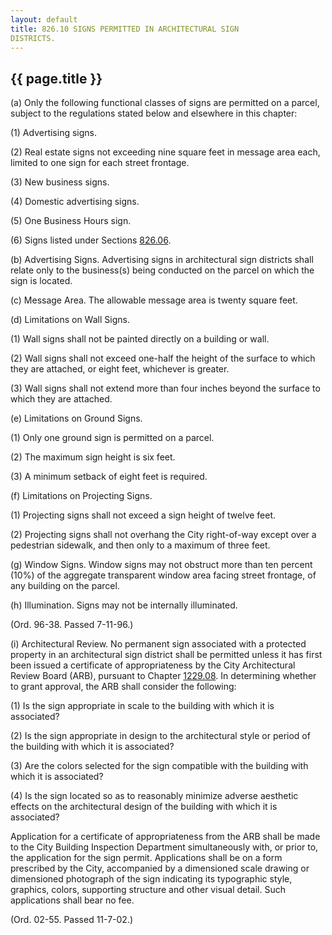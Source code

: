 ```yaml
---
layout: default 
title: 826.10 SIGNS PERMITTED IN ARCHITECTURAL SIGN
DISTRICTS.
---
```


{{ page.title }}
----------------

​(a) Only the following functional classes of signs are permitted on a
parcel, subject to the regulations stated below and elsewhere in this
chapter:

​(1) Advertising signs.

​(2) Real estate signs not exceeding nine square feet in message area
each, limited to one sign for each street frontage.

​(3) New business signs.

​(4) Domestic advertising signs.

​(5) One Business Hours sign.

​(6) Signs listed under Sections [826.06](3a854a95.html).

​(b) Advertising Signs. Advertising signs in architectural sign
districts shall relate only to the business(s) being conducted on the
parcel on which the sign is located.

​(c) Message Area. The allowable message area is twenty square feet.

​(d) Limitations on Wall Signs.

​(1) Wall signs shall not be painted directly on a building or wall.

​(2) Wall signs shall not exceed one-half the height of the surface to
which they are attached, or eight feet, whichever is greater.

​(3) Wall signs shall not extend more than four inches beyond the
surface to which they are attached.

​(e) Limitations on Ground Signs.

​(1) Only one ground sign is permitted on a parcel.

​(2) The maximum sign height is six feet.

​(3) A minimum setback of eight feet is required.

​(f) Limitations on Projecting Signs.

​(1) Projecting signs shall not exceed a sign height of twelve feet.

​(2) Projecting signs shall not overhang the City right-of-way except
over a pedestrian sidewalk, and then only to a maximum of three feet.

​(g) Window Signs. Window signs may not obstruct more than ten percent
(10%) of the aggregate transparent window area facing street frontage,
of any building on the parcel.

​(h) Illumination. Signs may not be internally illuminated.

(Ord. 96-38. Passed 7-11-96.)

​(i) Architectural Review. No permanent sign associated with a protected
property in an architectural sign district shall be permitted unless it
has first been issued a certificate of appropriateness by the City
Architectural Review Board (ARB), pursuant to Chapter
[1229.08](47ba3598.html). In determining whether to grant approval, the
ARB shall consider the following:

​(1) Is the sign appropriate in scale to the building with which it is
associated?

​(2) Is the sign appropriate in design to the architectural style or
period of the building with which it is associated?

​(3) Are the colors selected for the sign compatible with the building
with which it is associated?

​(4) Is the sign located so as to reasonably minimize adverse aesthetic
effects on the architectural design of the building with which it is
associated?

Application for a certificate of appropriateness from the ARB shall be
made to the City Building Inspection Department simultaneously with, or
prior to, the application for the sign permit. Applications shall be on
a form prescribed by the City, accompanied by a dimensioned scale
drawing or dimensioned photograph of the sign indicating its typographic
style, graphics, colors, supporting structure and other visual detail.
Such applications shall bear no fee.

(Ord. 02-55. Passed 11-7-02.)
